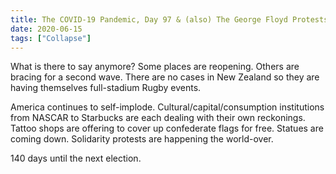 ```yaml
---
title: The COVID-19 Pandemic, Day 97 & (also) The George Floyd Protests, Day 21
date: 2020-06-15
tags: ["Collapse"]
---
```


What is there to say anymore? Some places are reopening. Others are bracing for a second wave. There are no cases in New Zealand so they are having themselves full-stadium Rugby events.

America continues to self-implode. Cultural/capital/consumption institutions from NASCAR to Starbucks are each dealing with their own reckonings. Tattoo shops are offering to cover up confederate flags for free. Statues are coming down. Solidarity protests are happening the world-over.

140 days until the next election.
